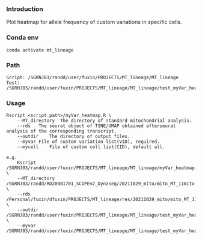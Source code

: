 ### Introduction

Plot heatmap for allele frequency of custom variations in specific cells.

### Conda env

    conda activate mt_lineage

### Path

    Script: /SGRNJ03/randd/user/fuxin/PROJECTS/MT_lineage/MT_lineage
    Test: /SGRNJ03/randd/user/fuxin/PROJECTS/MT_lineage/MT_lineage/test_myVar_heatmap

### Usage

    Rscript <script_path>/myVar_heatmap.R \
        --MT_directory  The directory of standard mitochondrial analysis.
        --rds   The seurat object of TSNE/UMAP obtained afterseurat analysis of the corresponding transcript.
        --outdir    The directory of output files.
        --myvar File of custom variation list(VID), required.
        --mycell    File of custom cell list(CID), default all.
    
    e.g.
        Rscript /SGRNJ03/randd/user/fuxin/PROJECTS/MT_lineage/MT_lineage/myVar_heatmap.R \
        --MT_directory /SGRNJ03/randd/RD20081701_SCOPEv2_Dynaseq/20211029_mito/mito_MT_11mito \
        --rds /Personal/fuxin/dfuxin/PROJECTS/MT_lineage/res/20211029_mito/mito_MT_11mito/mito_MT_11mito.rds \
        --outdir /SGRNJ03/randd/user/fuxin/PROJECTS/MT_lineage/MT_lineage/test_myVar_heatmap \
        --myvar /SGRNJ03/randd/user/fuxin/PROJECTS/MT_lineage/MT_lineage/test_myVar_heatmap/var.list
